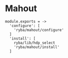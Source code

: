 
# Mahout

    module.exports = ->
      'configure': [
        'ryba/mahout/configure'
      ]
      'install': [
        ryba/lib/hdp_select
        'ryba/mahout/install'
      ]

